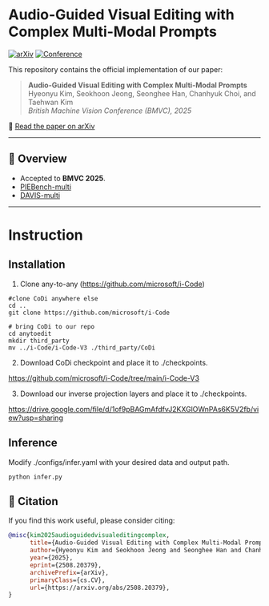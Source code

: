 # Audio-Guided Visual Editing with Complex Multi-Modal Prompts

[![arXiv](https://img.shields.io/badge/arXiv-2508.xxxxx-b31b1b.svg)](https://arxiv.org/abs/2508.20379)
[![Conference](https://img.shields.io/badge/BMVC-2025-blue)](https://bmvc2025.org)

This repository contains the official implementation of our paper:

> **Audio-Guided Visual Editing with Complex Multi-Modal Prompts**  
> Hyeonyu Kim, Seokhoon Jeong, Seonghee Han, Chanhyuk Choi, and Taehwan Kim  
> *British Machine Vision Conference (BMVC), 2025*

📄 [Read the paper on arXiv](https://arxiv.org/abs/2508.20379)

---

## 🚀 Overview
- Accepted to **BMVC 2025**.  
- [PIEBench-multi](https://docs.google.com/spreadsheets/d/e/2PACX-1vTAZZ5a02aRxfjTeQmauQ9NvtE1XUeOxI90pdzf5IdDVzM2aQOm8_UtTRHRIdG-Ew/pubhtml)
- [DAVIS-multi](https://docs.google.com/spreadsheets/d/e/2PACX-1vQ3g3Qp-ucEDL9y3DYDlMQFU-fIfGIy1RpRb-QjqlookCaMKpZhJ_LacM0x3R-XOkVigPRiiHW1yXOD/pubhtml)

---

# Instruction

## Installation

1. Clone any-to-any (https://github.com/microsoft/i-Code)

```
#clone CoDi anywhere else
cd ..
git clone https://github.com/microsoft/i-Code

# bring CoDi to our repo
cd anytoedit
mkdir third_party
mv ../i-Code/i-Code-V3 ./third_party/CoDi
```

2. Download CoDi checkpoint and place it to ./checkpoints.

https://github.com/microsoft/i-Code/tree/main/i-Code-V3

3. Download our inverse projection layers and place it to ./checkpoints.

https://drive.google.com/file/d/1of9pBAGmAfdfvJ2KXGlOWnPAs6K5V2fb/view?usp=sharing


## Inference

Modify ./configs/infer.yaml with your desired data and output path. 

```
python infer.py
```

## 📌 Citation
If you find this work useful, please consider citing:

```bibtex
@misc{kim2025audioguidedvisualeditingcomplex,
      title={Audio-Guided Visual Editing with Complex Multi-Modal Prompts}, 
      author={Hyeonyu Kim and Seokhoon Jeong and Seonghee Han and Chanhyuk Choi and Taehwan Kim},
      year={2025},
      eprint={2508.20379},
      archivePrefix={arXiv},
      primaryClass={cs.CV},
      url={https://arxiv.org/abs/2508.20379}, 
}
